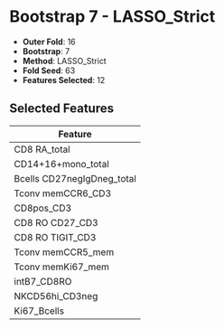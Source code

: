 # Bootstrap 7 - LASSO_Strict

- **Outer Fold**: 16
- **Bootstrap**: 7
- **Method**: LASSO_Strict
- **Fold Seed**: 63
- **Features Selected**: 12

## Selected Features

| Feature |
|---------|
| CD8 RA_total |
| CD14+16+mono_total |
| Bcells CD27negIgDneg_total |
| Tconv memCCR6_CD3 |
| CD8pos_CD3 |
| CD8 RO CD27_CD3 |
| CD8 RO TIGIT_CD3 |
| Tconv memCCR5_mem |
| Tconv memKi67_mem |
| intB7_CD8RO |
| NKCD56hi_CD3neg |
| Ki67_Bcells |
